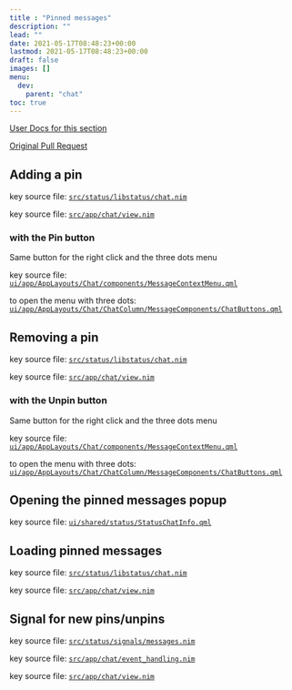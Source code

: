 ```yaml
---
title : "Pinned messages"
description: ""
lead: ""
date: 2021-05-17T08:48:23+00:00
lastmod: 2021-05-17T08:48:23+00:00
draft: false
images: []
menu:
  dev:
    parent: "chat"
toc: true
---
```


[User Docs for this section](/docs/chat/pinned_messages/)

[Original Pull Request](https://github.com/status-im/status-desktop/pull/2291)

## Adding a pin

key source file: [`src/status/libstatus/chat.nim`](https://github.com/status-im/status-desktop/blob/b4d87a8f90d56928f57fa81b663aa95b8ce311f4/src/status/libstatus/chat.nim#L407)

key source file: [`src/app/chat/view.nim`](https://github.com/status-im/status-desktop/blob/b4d87a8f90d56928f57fa81b663aa95b8ce311f4/src/app/chat/view.nim#L951)

### with the Pin button

Same button for the right click and the three dots menu

key source file: [`ui/app/AppLayouts/Chat/components/MessageContextMenu.qml`](https://github.com/status-im/status-desktop/blob/b4d87a8f90d56928f57fa81b663aa95b8ce311f4/ui/app/AppLayouts/Chat/components/MessageContextMenu.qml#L150)

to open the menu with three dots: [`ui/app/AppLayouts/Chat/ChatColumn/MessageComponents/ChatButtons.qml`](https://github.com/status-im/status-desktop/blob/b4d87a8f90d56928f57fa81b663aa95b8ce311f4/ui/app/AppLayouts/Chat/ChatColumn/MessageComponents/ChatButtons.qml#L109)

## Removing a pin

key source file: [`src/status/libstatus/chat.nim`](https://github.com/status-im/status-desktop/blob/b4d87a8f90d56928f57fa81b663aa95b8ce311f4/src/status/libstatus/chat.nim#L407)

key source file: [`src/app/chat/view.nim`](https://github.com/status-im/status-desktop/blob/b4d87a8f90d56928f57fa81b663aa95b8ce311f4/src/app/chat/view.nim#L956)


### with the Unpin button

Same button for the right click and the three dots menu

key source file: [`ui/app/AppLayouts/Chat/components/MessageContextMenu.qml`](https://github.com/status-im/status-desktop/blob/b4d87a8f90d56928f57fa81b663aa95b8ce311f4/ui/app/AppLayouts/Chat/components/MessageContextMenu.qml#L150)

to open the menu with three dots: [`ui/app/AppLayouts/Chat/ChatColumn/MessageComponents/ChatButtons.qml`](https://github.com/status-im/status-desktop/blob/b4d87a8f90d56928f57fa81b663aa95b8ce311f4/ui/app/AppLayouts/Chat/ChatColumn/MessageComponents/ChatButtons.qml#L109)


## Opening the pinned messages popup

key source file: [`ui/shared/status/StatusChatInfo.qml`](https://github.com/status-im/status-desktop/blob/b4d87a8f90d56928f57fa81b663aa95b8ce311f4/ui/shared/status/StatusChatInfo.qml#L190)


## Loading pinned messages

key source file: [`src/status/libstatus/chat.nim`](https://github.com/status-im/status-desktop/blob/b4d87a8f90d56928f57fa81b663aa95b8ce311f4/src/status/libstatus/chat.nim#L389)

key source file: [`src/app/chat/view.nim`](https://github.com/status-im/status-desktop/blob/b4d87a8f90d56928f57fa81b663aa95b8ce311f4/src/app/chat/view.nim#L667)

## Signal for new pins/unpins

key source file: [`src/status/signals/messages.nim`](https://github.com/status-im/status-desktop/blob/b4d87a8f90d56928f57fa81b663aa95b8ce311f4/src/status/signals/messages.nim#L69)

key source file: [`src/app/chat/event_handling.nim`](https://github.com/status-im/status-desktop/blob/b4d87a8f90d56928f57fa81b663aa95b8ce311f4/src/app/chat/event_handling.nim#L46)

key source file: [`src/app/chat/view.nim`](https://github.com/status-im/status-desktop/blob/b4d87a8f90d56928f57fa81b663aa95b8ce311f4/src/app/chat/view.nim#L973)
